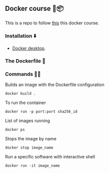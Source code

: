 ## Docker course 🚚📦️
This is a repo to follow [this](https://www.udemy.com/course/docker-kubernetes-the-practical-guide/learn/lecture/22625176#overview) this docker course.

### Installation ⬇️
* [Docker desktop](https://docs.docker.com/desktop/install/mac-install/).

### The Dockerfile 🦺

### Commands 🧑‍💻
Builds an image with the Dockerfile configuration
```
docker build .
```
To run the container
```
docker run -p port:port sha256_id
```
List of images running
```
docker ps
```
Stops the image by name
```
docker stop image_name
```
Run a specific software with interactive shell
```
docker run -it image_name
```
